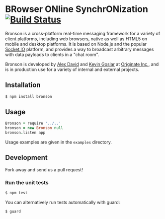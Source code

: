 # BRowser ONline SynchrONization [![Build Status](https://secure.travis-ci.org/Originate-Inc/bronson.png)](http://travis-ci.org/#!/Originate-Inc/bronson)

Bronson is a cross-platform real-time messaging framework for a variety of client platforms, including web browsers, native as well as HTML5 on mobile and desktop platforms. 
It is based on Node.js and the popular [Socket.IO](http://socket.io) platform, and provides a way to broadcast arbitrary messages with data payloads to clients in a "chat room".

Bronson is developed by [Alex David](https://github.com/alexdavid) and [Kevin Goslar](https://github.com/kevgo) at [Originate Inc.](http://originate.com), and is in production use for a variety of internal and external projects.


## Installation

```bash
$ npm install bronson
```

## Usage

```CoffeeScript
Bronson = require '../..'
bronson = new Bronson null
bronson.listen app
```

Usage examples are given in the `examples` directory.


## Development

Fork away and send us a pull request!


### Run the unit tests
```bash
$ npm test
```

You can alternatively run tests automatically with guard:

```bash
$ guard
```
